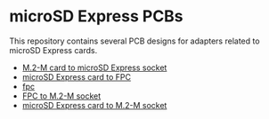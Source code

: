 # microSD Express PCBs

This repository contains several PCB designs for adapters related to microSD
Express cards.

- [M.2-M card to microSD Express socket](m2_m_card-to-usdex_socket/README.md)
- [microSD Express card to FPC](usdex_card-to-fpc/README.md)
- [fpc](fpc/README.md)
- [FPC to M.2-M socket](fpc-to-m2_m_socket/README.md)
- [microSD Express card to M.2-M socket](usdex-to-m2_m_socket/README.md)
